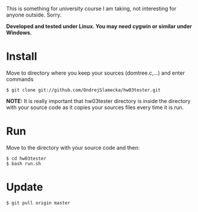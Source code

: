 This is something for university course I am taking, not interesting for anyone outside. Sorry.

**Developed and tested under Linux. You may need cygwin or similar under Windows.**

Install
=======

Move to directory where you keep your sources (domtree.c,...) and enter commands

	$ git clone git://github.com/OndrejSlamecka/hw03tester.git

**NOTE:** It is really important that hw03tester directory is inside the directory with your source code as it copies your sources files every time it is run.

Run
===

Move to the directory with your source code and then:

	$ cd hw03tester
	$ bash run.sh

Update
======

	$ git pull origin master

